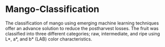 # Mango-Classification
The classification of mango using emerging machine learning techniques offer an advance solution to reduce the postharvest losses. The fruit was classified into three different categories; raw, intermediate, and ripe using L*, a*, and b* (LAB) color characteristics. 
